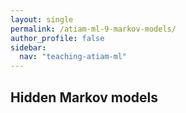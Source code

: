 ```yaml
---
layout: single
permalink: /atiam-ml-9-markov-models/
author_profile: false
sidebar:
  nav: "teaching-atiam-ml"
---
```


## Hidden Markov models
